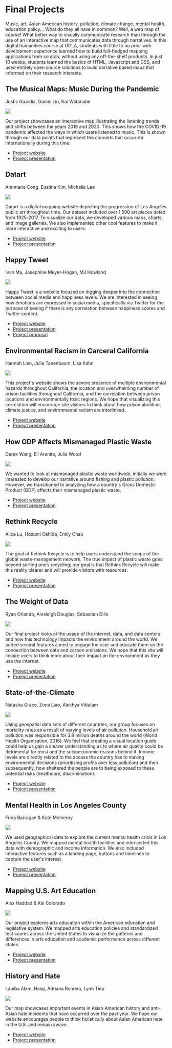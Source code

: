 # Final Projects

Music, art, Asian American history, pollution, climate change, mental health, education policy... What do they all have in common? Well, a web map of course! What better way to visually communicate research than through the use of an interactive map that communicates data through narratives. In this digital humanities course at UCLA, students with little to no prior web development experience learned how to build full-fledged mapping applications from scratch, without using any off-the-shelf products. In just 10 weeks, students learned the basics of HTML, Javascript and CSS, and used entirely open source solutions to build narrative based maps that informed on their research interests.

## The Musical Maps: Music During the Pandemic
Justis Guardia, Daniel Liu, Kai Watanabe

<img src="images/music.png">

Our project showcases an interactive map illustrating the listening trends and shifts between the years 2019 and 2020. This shows how the COVID-19 pandemic affected the ways in which users listened to music. This is shown through our data points that represent the concerts that occurred internationally during this time.

- [Project website](https://justisg.github.io/TheMusicalMaps/Website/index.html)
- [Project presentation](https://docs.google.com/presentation/d/1SvJS64kwBieYeTzDD-1OTlTT0BcoMr9YNXD17KQwKBc/edit?usp=sharing)

## Datart
Annmarie Cong, Eustina Kim, Michelle Lee

<img src="images/datart.png">

Datart is a digital mapping website depicting the progression of Los Angeles public art throughout time. Our dataset included over 1,500 art pieces dated from 1925-2017. To visualize our data, we developed various maps, charts, and image galleries. We also implemented other cool features to make it more interactive and exciting to users.

- [Project website](https://kimjee8955.github.io/Datart/)
- [Project presentation](https://docs.google.com/presentation/d/1N5JeIMyqX-Y78zTXRjocvzJKJLpu5dnQ8uFrkdFqvUU/edit?usp=sharing)

## Happy Tweet
Ivan Ma, Josephine Meyer-Hogan, MJ Howland

<img src="images/happy.png">

Happy Tweet is a website focused on digging deeper into the connection between social media and happiness levels. We are interested in seeing how emotions are expressed in social media, specifically via Twitter for the purpose of seeing if there is any correlation between happiness scores and Twitter content.

- [Project website](https://ivanma9.github.io/HappyTweet/)
- [Project presentation](https://docs.google.com/presentation/d/1GlYSQ-yxZvzY-zJ1iO6JjAlE0tEquWPCZ84ysuQH5dA/edit?usp=sharing)
- [Project proposal](https://github.com/ivanma9/HappyTweet/blob/main/Group%20Assignments/FinalProjectProposal.md)

## Environmental Racism in Carceral California
Hannah Lien, Julia Tanenbaum, Lisa Kahn

<img src="images/env.png">

This project's website shows the severe presence of multiple environmental hazards throughout California, the location and overwhelming number of prison facilities throughout California, and the correlation between prison locations and environmentally toxic regions. We hope that visualizing this correlation will encourage site visitors to think about how prison abolition, climate justice, and environmental racism are interlinked.

- [Project website](https://jmtanenbaum.github.io/DHEnviroIncarceration/index.html)
- [Project presentation](https://docs.google.com/presentation/d/1cdXKsVTubNpTduznyoZ_4jy7YQgiwdkm3kIZvvFpCP8/edit?usp=sharing)

## How GDP Affects Mismanaged Plastic Waste
Derek Wang, Eli Aranita, Julia Wood

<img src="images/ocean.png">

We wanted to look at mismanaged plastic waste worldwide, initially we were interested to develop our narrative around fishing and plastic pollution. However, we transitioned to analyzing how a country's Gross Domestic Product (GDP) affects their mismanaged plastic waste.

- [Project website](https://eliaranita1.github.io/project1/landing.html)
- [Project presentation](https://docs.google.com/presentation/d/1KTLVA4ByiMWpaApIkvuRMF43R9kHoaiLUBNr7oBuCMc/edit?usp=sharing)

## Rethink Recycle
Alice Lu, Hozumi Oshida, Emily Chau

<img src="images/rethink.png">

The goal of Rethink Recycle is to help users understand the scope of the global waste-management network. The true impact of plastic waste goes beyond sorting one’s recycling; our goal is that Rethink Recycle will make this reality clearer and will provide visitors with resources.

- [Project website](https://hoz-map.github.io/Rethink-Recycling/Final/index.html)
- [Project presentation](https://docs.google.com/presentation/d/1DOM3XKQOHfRtOymrQ2DXA2nAqK4sXcdHTifmsDq0sRM/edit?usp=sharing)

## The Weight of Data
Ryan Orlando, Ainsleigh Douglas, Sebastien Dills

<img src="images/data.png">

Our final project looks at the usage of the internet, data, and data centers and how this technology impacts the environment around the world. We added several features aimed to engage the user and educate them on the connection between data and carbon emissions. We hope that this site will inspire users to think more about their impact on the environment as they use the internet.

- [Project website](https://ainsleighdouglas.github.io/DH-151/Final/landing.html)
- [Project presentation](https://docs.google.com/presentation/d/1MgcGNnUJ47qQ94GmZa1M9Wp6hgm020YfX5VppbfEhMY/edit#slide=id.g63da1a4385_0_0)

## State-of-the-Climate
Natasha Grace, Zona Liao, Alekhya Vittalam

<img src="images/state.png">

Using geospatial data sets of different countries, our group focuses on mortality rates as a result of varying levels of air pollution. Household air pollution was responsible for 3.8 million deaths around the world (World Health Organisation, 2016). We feel that creating a visual location guide could help us gain a clearer understanding as to where air quality could be detrimental for most and the socioeconomic reasons behind it. Income levels are directly related to the access the country has to making environmental decisions (prioritising profits over less pollution) and then subsequently, how sheltered the people are to being exposed to these potential risks (healthcare, discrimination).

- [Project website](https://alekhyavittalam.github.io/state-of-the-climate/FinalProject/index.html)
- [Project presentation](https://docs.google.com/presentation/d/1vJI6KaQS6iuJIr4hdw6RsmiESZR35APG3He8JVSB6ok/edit?usp=sharing)

## Mental Health in Los Angeles County
Frida Barragan & Kate McInerny

<img src="images/health.png">

We used geographical data to explore the current mental health crisis in Los Angeles County. We mapped mental health facilities and intersected this data with demographic and income information. We also included interactive features such as a landing page, buttons and timelines to capture the user's interest.

- [Project website](https://frida-barragan.github.io/DH151/final/landingpage/index.html)
- [Project presentation](https://docs.google.com/presentation/d/1xnqlLzOxQjcZvmLTWbd6GFSU9sg5aLXFYyXpovh7Rp4/edit?usp=sharing)

## Mapping U.S. Art Education
Alex Haddad & Kai Colorado

<img src="images/cart.png">

Our project explores arts education within the American education and legislative system. We mapped arts education policies and standardized test scores across the United States to visualize the patterns and differences in arts education and academic performance across different states.

- [Project website](https://kaicolorado.github.io/DH151-Group/)
- [Project presentation](https://docs.google.com/presentation/d/1b6Eqx0KU_Fk9vo7tS-cTa3d5hFpzTms8_HCHiXa-n4Q/edit#slide=id.gdeec663fa4_1_187)

## History and Hate
Labiba Alam, Haiqi, Adriana Romero, Lynn Tieu

<img src="images/asian.png">

Our map showcases important events in Asian American history and anti-Asian hate incidents that have occurred over the past year. We hope our website encourages people to think holistically about Asian American hate in the U.S. and remain aware.

- [Project website](https://lynnt2.github.io/FantasticFour/Midterm/index.html)
- [Project presentation](https://docs.google.com/presentation/d/10Nuee1YaoXfA8vkx6ApehIzqA01WqUKmP-a9GIpFDDg/edit?usp=sharing)

